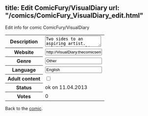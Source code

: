 title: Edit ComicFury/VisualDiary
url: "/comics/ComicFury_VisualDiary_edit.html"
---
Edit info for comic ComicFury/VisualDiary

<form name="comic" action="http://gaepostmail.appengine.com/comic" name="post">
<table class="comicinfo">
<tr>
<th>Description</th><td><textarea name="description">Two sides to an aspiring artist. Multiple personality disorder? Perhaps. Laughs? Definitely. &quot;The Early Years&quot; part of the comic that updates on Wednesday will more story based than the gags on the normal updates. Updates: Mon, Tues, Thurs, Fri - regular randomness Wednesday - &quot;Early Years&quot; Saturday - Art day</textarea></td>
</tr>
<tr>
<th>Website</th><td><input type="text" name="url" value="http://VisualDiary.thecomicseries.com/"/></td>
</tr>
<tr>
<th>Genre</th><td><input type="text" name="genre" value="Other"/></td>
</tr>
<tr>
<th>Language</th><td><input type="text" name="language" value="English"/></td>
</tr>
<tr>
<th>Adult content</th><td><input type="checkbox" name="adult" value="adult" /></td>
</tr>
<tr>
<th>Status</th><td>ok on 11.04.2013</td>
</tr>
<tr>
<th>Votes</th><td>0</div></td>
</tr>
</table>
</form>

Back to the [comic](/comics/ComicFury_VisualDiary.html).
